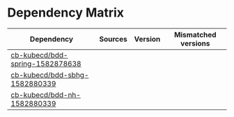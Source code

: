 # Dependency Matrix

Dependency | Sources | Version | Mismatched versions
---------- | ------- | ------- | -------------------
[cb-kubecd/bdd-spring-1582878638](https://github.com/cb-kubecd/bdd-spring-1582878638.git) |  | []() | 
[cb-kubecd/bdd-sbhg-1582880339](https://github.com/cb-kubecd/bdd-sbhg-1582880339.git) |  | []() | 
[cb-kubecd/bdd-nh-1582880339](https://github.com/cb-kubecd/bdd-nh-1582880339.git) |  | []() | 

